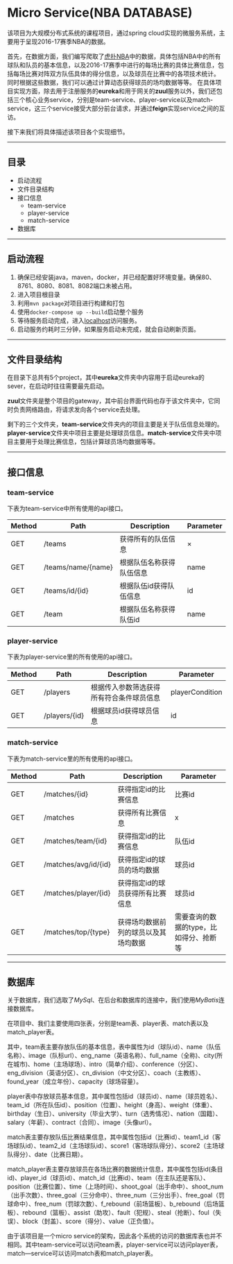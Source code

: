 Micro Service(NBA DATABASE)
===============

该项目为大规模分布式系统的课程项目，通过spring cloud实现的微服务系统，主要用于呈现2016-17赛季NBA的数据。

首先，在数据方面，我们编写爬取了[虎扑NBA](https://nba.hupu.com/)中的数据，具体包括NBA中的所有球队和队员的基本信息，以及2016-17赛季中进行的每场比赛的具体比赛信息，包括每场比赛对阵双方队伍具体的得分信息，以及球员在比赛中的各项技术统计。
同时根据这些数据，我们可以通过计算动态获得球员的场均数据等等。
在具体项目实现方面，除去用于注册服务的**eureka**和用于网关的**zuul**服务以外，我们还包括三个核心业务service，分别是team-service、player-service以及match-service，这三个service接受大部分前台请求，并通过**feign**实现service之间的互访。

接下来我们将具体描述该项目各个实现细节。

-------
## 目录

- 启动流程
- 文件目录结构
- 接口信息
  - team-service
  - player-service
  - match-service
- 数据库

--------
## 启动流程
1. 确保已经安装java，maven，docker，并已经配置好环境变量。确保80、8761、8080、8081、8082端口未被占用。
2. 进入项目根目录
3. 利用`mvn package`对项目进行构建和打包
4. 使用`docker-compose up --build`启动整个服务
5. 等待服务启动完成，进入[localhost](http://localhost)访问服务。
6. 启动服务约耗时三分钟，如果服务启动未完成，就会自动刷新页面。

--------
## 文件目录结构
在目录下总共有5个project，其中**eureka**文件夹中内容用于启动eureka的sever，在启动时往往需要最先启动。

**zuul**文件夹是整个项目的gateway，其中前台界面代码也存于该文件夹中，它同时负责网络路由，将请求发向各个service去处理。

剩下的三个文件夹，**team-service**文件夹内的项目主要是关于队伍信息处理的。**player-service**文件夹中项目主要是处理球员信息。**match-service**文件夹中项目主要用于处理比赛信息，包括计算球员场均数据等等。

--------
## 接口信息
### team-service
下表为team-service中所有使用的api接口。

Method  | Path  | Description   | Parameter    
------------- | ------------------------- | ------------- | ------ | 
GET | /teams  | 获得所有的队伍信息    | × 
GET | /teams/name/{name} | 根据队伍名称获得队伍信息 | name 
GET | /teams/id/{id}    | 根据队伍id获得队伍信息  | id
GET | /team | 根据队伍名称获得队伍id | name 

### player-service
下表为player-service里的所有使用的api接口。

Method  | Path  | Description   | Parameter    
------------- | ------------------------- | ------------- | -------- |
GET | /players  | 根据传入参数筛选获得所有符合条件球员信息 | playerCondition 
GET | /players/{id} | 根据球员id获得球员信息 | id

### match-service
下表为match-service里的所有使用的api接口。

Method  | Path  | Description   | Parameter    
------------- | ------------------------- | ------------- | -------- |
GET | /matches/{id} | 获得指定id的比赛信息 | 比赛id
GET | /matches | 获得所有比赛信息 | x
GET | /matches/team/{id} | 获得指定id的比赛信息| 队伍id
GET | /matches/avg/id/{id} | 获得指定id的球员的场均数据 | 球员id
GET | /matches/player/{id} | 获得指定id的球员获得所有比赛信息 | 球员id
GET | /matches/top/{type} | 获得场均数据前列的球员以及其场均数据 | 需要查询的数据的type，比如得分、抢断等

--------
## 数据库
关于数据库，我们选取了*MySql*、在后台和数据库的连接中，我们使用*MyBatis*连接数据库。

在项目中、我们主要使用四张表，分别是team表、player表、match表以及match_player表。

其中，team表主要存放队伍的基本信息，表中属性为id（球队id）、name（队伍名称）、image（队标url）、eng_name（英语名称）、full_name（全称)、city(所在城市)、home（主场球场）、intro（简单介绍）、conference（分区）、eng_division（英语分区）、cn_division（中文分区）、coach（主教练）、found_year（成立年份）、capacity（球场容量）。

player表中存放球员基本信息，其中属性包括id（球员id）、name（球员姓名）、team_id（所在队伍id）、position（位置）、height（身高）、weight（体重）、birthday（生日）、university（毕业大学）、turn（选秀情况）、nation（国籍）、salary（年薪）、contract（合同）、image（头像url）。

match表主要存放队伍比赛结果信息，其中属性包括id（比赛id）、team1_id（客场球队id）、team2_id（主场球队id）、score1（客场球队得分）、score2（主场球队得分）、date（比赛日期）。

match_player表主要存放球员在各场比赛的数据统计信息，其中属性包括id(条目id)、player_id（球员id）、match_id（比赛id）、team（在主队还是客队）、position（比赛位置）、time（上场时间）、shoot_goal（出手命中）、shoot_num（出手次数）、three_goal（三分命中）、three_num（三分出手）、free_goal（罚球命中）、free_num（罚球次数）、f_rebound（前场篮板）、b_rebound（后场篮板）、rebound（篮板）、assist（助攻）、fault（犯规）、steal（抢断）、foul（失误）、block（封盖）、score（得分）、value（正负值）。

由于该项目是一个micro service的架构，因此各个系统的访问的数据库表也并不相同。其中team-service可以访问team表，player-service可以访问player表，match—service可以访问match表和match_player表。




